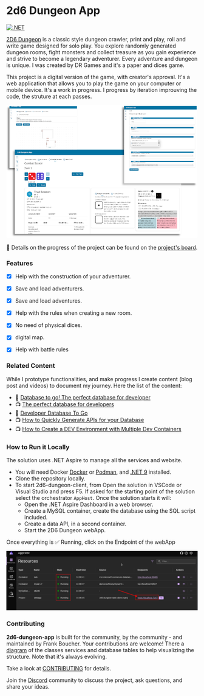 # 2d6 Dungeon App

[![.NET](https://github.com/FBoucher/2d6-dungeon-app/actions/workflows/dotnet.yml/badge.svg)](https://github.com/FBoucher/2d6-dungeon-app/actions/workflows/dotnet.yml)


[2D6 Dungeon](https://drgames.co.uk/2d6-dungeon-a-classic-dungeon-crawler-solo-player-game/) is a classic style dungeon crawler, print and play, roll and write game designed for solo play. You explore randomly generated dungeon rooms, fight monsters and collect treasure as you gain experience and strive to become a legendary adventurer. Every adventure and dungeon is unique. I was created by DR Games and it's a paper and dices game.

This project is a digital version of the game, with creator's approval. It's a web application that allows you to play the game on your computer or mobile device. It's a work in progress. I progress by iteration improuving the code, the struture at each passes.

![Adventure Initialization](medias/2d6_app_game.png)

📅 Details on the progress of the project can be found on the [project's board](https://github.com/users/FBoucher/projects/13).

### Features

- [X] Help with the construction of your adventurer.
- [X] Save and load adventurers.
- [X] Save and load adventures.
- [X] Help with the rules when creating a new room.
- [X] No need of physical dices.
- [X] digital map.
- [X] Help with battle rules  


### Related Content

While I prototype functionalities, and make progress I create content (blog post and videos) to document my journey. Here the list of the content:

- 📄 [Database to go! The perfect database for developer](https://www.frankysnotes.com/2023/11/database-to-go-perfect-database-for.html)
- 📺 [The perfect database for developers](https://www.youtube.com/watch?v=Y114CBEnPEU)
- 🤳 [Developer Database To Go](https://www.youtube.com/watch?v=1zXFNXxZAZE)
- 📺 [How to Quickly Generate APIs for your Database](https://www.youtube.com/watch?v=-d5PJqEdtyU)
- 📺 [How to Create a DEV Environment with Multiple Dev Containers](https://www.youtube.com/watch?v=sf3Ai4271nA)
 

### How to Run it Locally

The solution uses .NET Aspire to manage all the services and website. 

- You will need Docker [Docker](https://docs.docker.com/desktop/) or [Podman](https://podman.io/), and [.NET 9](https://dotnet.microsoft.com/en-us/download) installed.
- Clone the repository locally.
- To start 2d6-dungeon-client, from Open the solution in VSCode or Visual Studio and press F5. If asked for the starting point of the solution select the orchestrator `AppHost`. Once the solution starts it will:
  - Open the .NET Aspire Dashboard in a web browser.
  - Create a MySQL container, create the database using the SQL script included.
  - Create a data API, in a second container.
  - Start the 2D6 Dungeon webApp.

Once everything is ✅ Running, click on the Endpoint of the webApp

![dotnet Aspire Dashboard showing all the 2D6 components](medias/all-running.png)


### Contributing

**2d6-dungeon-app** is built for the community, by the community - and maintained by Frank Boucher. Your contributions are welcome! There a [diagram](medias/2d6-Dungeon-app_v0-1.png) of the classes services and database tables to help visualizing the structure. Note that it's always evolving.

Take a look at [CONTRIBUTING](/CONTRIBUTING.md) for details.

Join the [Discord](https://discord.gg/6zA3jKw) community to discuss the project, ask questions, and share your ideas.